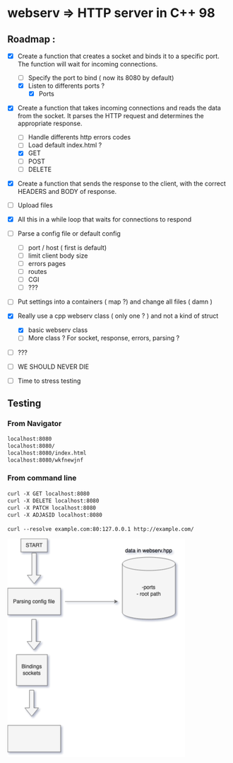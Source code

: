 # webserv => HTTP server in C++ 98

## Roadmap :

* [x] Create a function that creates a socket and binds it to a specific port. The function will wait for incoming connections.
    * [ ] Specify the port to bind ( now its 8080 by default)
    * [x] Listen to differents ports ?
        * [x] Ports

* [x] Create a function that takes incoming connections and reads the data from the socket. It parses the HTTP request and determines the appropriate response.
    * [ ] Handle differents http errors codes
    * [ ] Load default index.html ?
    * [x] GET
    * [ ] POST
    * [ ] DELETE

* [x] Create a function that sends the response to the client, with the correct HEADERS and BODY of response.

* [ ] Upload files

* [x] All this in a while loop that waits for connections to respond

* [ ] Parse a config file or default config
    * [ ] port / host ( first is default)
    * [ ] limit client body size
    * [ ] errors pages
    * [ ] routes
    * [ ] CGI
    * [ ] ???

* [ ] Put settings into a containers ( map ?) and change all files ( damn )

* [x] Really use a cpp webserv class ( only one ? ) and not a kind of struct
    * [x] basic webserv class
    * [ ] More class ? For socket, response, errors, parsing ?

* [ ] ???

* [ ] WE SHOULD NEVER DIE

* [ ] Time to stress testing

## Testing

### From Navigator
    localhost:8080
    localhost:8080/
    localhost:8080/index.html
    localhost:8080/wkfnewjnf

### From command line
    curl -X GET localhost:8080
    curl -X DELETE localhost:8080
    curl -X PATCH localhost:8080
    curl -X ADJASID localhost:8080

    curl --resolve example.com:80:127.0.0.1 http://example.com/
   
   
   
   
![](https://github.com/es4nchez/webserv/blob/main/Diagram%20Webserv.drawio.png)
